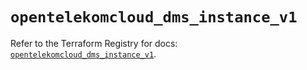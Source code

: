 # `opentelekomcloud_dms_instance_v1`

Refer to the Terraform Registry for docs: [`opentelekomcloud_dms_instance_v1`](https://registry.terraform.io/providers/opentelekomcloud/opentelekomcloud/1.36.10/docs/resources/dms_instance_v1).
